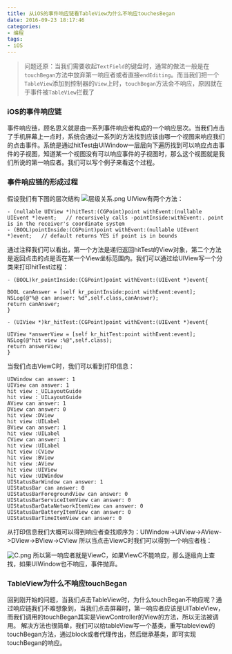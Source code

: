 ```yaml
---
title: 从iOS的事件响应链看TableView为什么不响应touchesBegan
date: 2016-09-23 18:17:46
categories:
- 编程
tags:
- iOS
---
```

>问题还原：当我们需要收起`TextField`的键盘时，通常的做法一般是在`touchBegan`方法中放弃第一响应者或者直接`endEditing`。而当我们把一个`TableView`添加到控制器的`View`上时，`touchBegan`方法会不响应，原因就在于事件被`TableView`拦截了
<!--more-->

### iOS的事件响应链
事件响应链，顾名思义就是由一系列事件响应者构成的一个响应层次。当我们点击了手机屏幕上一点时，系统会通过一系列的方法找到应该由哪一个视图来响应我们的点击事件。系统是通过hitTest由UIWindow一层层向下遍历找到可以响应点击事件的子视图，知道某一个视图没有可以响应事件的子视图时，那么这个视图就是我们所说的第一响应者。我们可以写个例子来看这个过程。

### 事件响应链的形成过程
假设我们有下图的层次结构
![层级关系.png](http://occxq9xco.bkt.clouddn.com/层级关系.png)
UIView有两个方法：
```
- (nullable UIView *)hitTest:(CGPoint)point withEvent:(nullable UIEvent *)event;   // recursively calls -pointInside:withEvent:. point is in the receiver's coordinate system
- (BOOL)pointInside:(CGPoint)point withEvent:(nullable UIEvent *)event;   // default returns YES if point is in bounds
```
通过注释我们可以看出，第一个方法是递归返回hitTest的View对象，第二个方法是返回点击的点是否在某一个View坐标范围内。我们可以通过给UIView写一个分类来打印hitTest过程：
```
- (BOOL)kr_pointInside:(CGPoint)point withEvent:(UIEvent *)event{

BOOL canAnswer = [self kr_pointInside:point withEvent:event];
NSLog(@"%@ can answer: %d",self.class,canAnswer);
return canAnswer;
}

- (UIView *)kr_hitTest:(CGPoint)point withEvent:(UIEvent *)event{

UIView *answerView = [self kr_hitTest:point withEvent:event];
NSLog(@"hit view :%@",self.class);
return answerView;
}
```
当我们点击ViewC时，我们可以看到打印信息：
```
UIWindow can answer: 1
UIView can answer: 1
hit view :_UILayoutGuide
hit view :_UILayoutGuide
AView can answer: 1
DView can answer: 0
hit view :DView
hit view :UILabel
BView can answer: 1
hit view :UILabel
CView can answer: 1
hit view :UILabel
hit view :CView
hit view :BView
hit view :AView
hit view :UIView
hit view :UIWindow
UIStatusBarWindow can answer: 1
UIStatusBar can answer: 0
UIStatusBarForegroundView can answer: 0
UIStatusBarServiceItemView can answer: 0
UIStatusBarDataNetworkItemView can answer: 0
UIStatusBarBatteryItemView can answer: 0
UIStatusBarTimeItemView can answer: 0
```
从打印信息我们大概可以得到响应者查找顺序为：UIWindow->UIView->AView->DView->BView->CView
所以当点击ViewC时我们可以得到一个响应者栈：

![C.png](http://occxq9xco.bkt.clouddn.com/C.png)
所以第一响应者就是ViewC，如果ViewC不能响应，那么逐级向上查找，如果UIWindow也不响应，事件抛弃。

### TableView为什么不响应touchBegan
回到刚开始的问题，当我们点击TableView时，为什么touchBegan不响应呢？通过响应链我们不难想象到，当我们点击屏幕时，第一响应者应该是UITableView，而我们调用的touchBegan其实是ViewController的View的方法，所以无法被调用。
解决方法也很简单，我们可以给tableView写一个基类，重写tableview的touchBegan方法，通过block或者代理传出，然后继承基类，即可实现touchBegan的响应。
